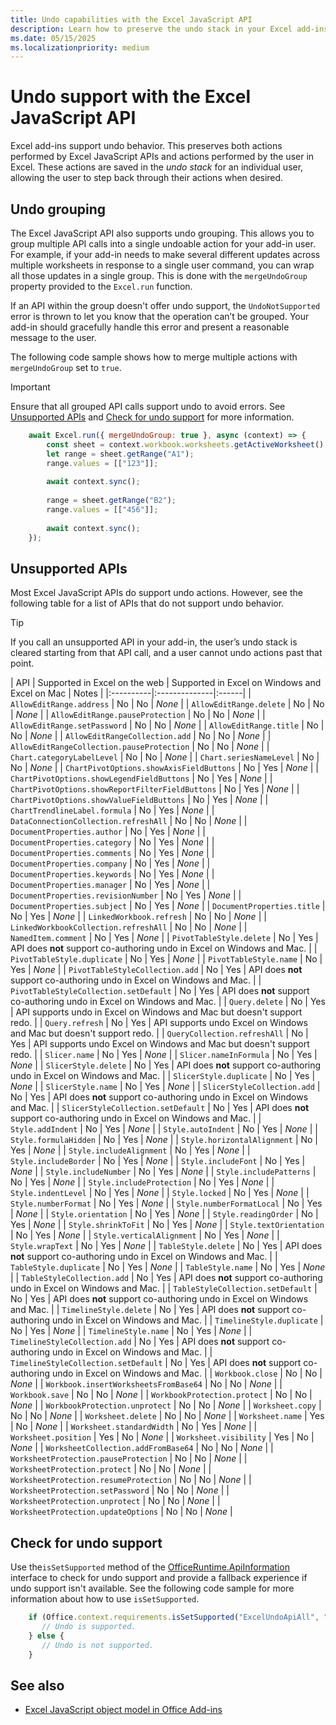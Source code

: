 ```yaml
---
title: Undo capabilities with the Excel JavaScript API
description: Learn how to preserve the undo stack in your Excel add-ins.
ms.date: 05/15/2025
ms.localizationpriority: medium
---
```


# Undo support with the Excel JavaScript API

Excel add-ins support undo behavior. This preserves both actions performed by Excel JavaScript APIs and actions performed by the user in Excel. These actions are saved in the *undo stack* for an individual user, allowing the user to step back through their actions when desired.

## Undo grouping

The Excel JavaScript API also supports undo grouping. This allows you to group multiple API calls into a single undoable action for your add-in user. For example, if your add-in needs to make several different updates across multiple worksheets in response to a single user command, you can wrap all those updates in a single group. This is done with the `mergeUndoGroup` property provided to the `Excel.run` function.

If an API within the group doesn't offer undo support, the `UndoNotSupported` error is thrown to let you know that the operation can’t be grouped. Your add-in should gracefully handle this error and present a reasonable message to the user.

The following code sample shows how to merge multiple actions with `mergeUndoGroup` set to `true`.

> [!IMPORTANT]
> Ensure that all grouped API calls support undo to avoid errors. See [Unsupported APIs](#unsupported-apis) and [Check for undo support](#check-for-undo-support) for more information.

```js
    await Excel.run({ mergeUndoGroup: true }, async (context) => { 
        const sheet = context.workbook.worksheets.getActiveWorksheet(); 
        let range = sheet.getRange("A1"); 
        range.values = [["123"]]; 
        
        await context.sync(); 
        
        range = sheet.getRange("B2"); 
        range.values = [["456"]];
 
        await context.sync(); 
    }); 
```

## Unsupported APIs

Most Excel JavaScript APIs do support undo actions. However, see the following table for a list of APIs that do not support undo behavior.

> [!TIP]
> If you call an unsupported API in your add-in, the user’s undo stack is cleared starting from that API call, and a user cannot undo actions past that point.

| API | Supported in Excel on the web | Supported in Excel on Windows and Excel on Mac | Notes |
|:----------|:--------------|:------|
| `AllowEditRange.address` | No | No | *None* |
| `AllowEditRange.delete` | No | No | *None* |
| `AllowEditRange.pauseProtection` | No | No | *None* |
| `AllowEditRange.setPassword` | No | No | *None* |
| `AllowEditRange.title` | No | No | *None* |
| `AllowEditRangeCollection.add` | No | No | *None* |
| `AllowEditRangeCollection.pauseProtection` | No | No | *None* |
| `Chart.categoryLabelLevel` | No | No | *None* |
| `Chart.seriesNameLevel` | No | No | *None* |
| `ChartPivotOptions.showAxisFieldButtons` | No | Yes | *None* |
| `ChartPivotOptions.showLegendFieldButtons` | No | Yes | *None* |
| `ChartPivotOptions.showReportFilterFieldButtons` | No | Yes | *None* |
| `ChartPivotOptions.showValueFieldButtons` | No | Yes | *None* |
| `ChartTrendlineLabel.formula` | No | Yes | *None* |
| `DataConnectionCollection.refreshAll` | No | No | *None* |
| `DocumentProperties.author​` | No | Yes | *None* |
| `DocumentProperties.category` | No | Yes | *None* |
| `DocumentProperties.comments` | No | Yes | *None* |
| `DocumentProperties.company` | No | Yes | *None* |
| `DocumentProperties.keywords` | No | Yes | *None* |
| `DocumentProperties.manager` | No | Yes | *None* |
| `DocumentProperties.revisionNumber` | No | Yes | *None* |
| `DocumentProperties.subject` | No | Yes | *None* |
| `DocumentProperties.title` | No | Yes | *None* |
| `LinkedWorkbook.refresh` | No | No | *None* |
| `LinkedWorkbookCollection.refreshAll` | No | No | *None* |
| `NamedItem.comment` | No | Yes | *None* |
| `PivotTableStyle.delete` | No | Yes | API does **not** support co-authoring undo in Excel on Windows and Mac. |
| `PivotTableStyle.duplicate` | No | Yes | *None* |
| `PivotTableStyle.name` | No | Yes | *None* |
| `PivotTableStyleCollection.add` | No | Yes | API does **not** support co-authoring undo in Excel on Windows and Mac. |
| `PivotTableStyleCollection.setDefault` | No | Yes | API does **not** support co-authoring undo in Excel on Windows and Mac. |
| `Query.delete` | No | Yes | API supports undo in Excel on Windows and Mac but doesn't support redo. |
| `Query.refresh` | No | Yes | API supports undo Excel on Windows and Mac but doesn't support redo. |
| `QueryCollection.refreshAll` | No | Yes | API supports undo Excel on Windows and Mac but doesn't support redo. |
| `Slicer.name` | No | Yes | *None* |
| `Slicer.nameInFormula` | No | Yes | *None* |
| `SlicerStyle.delete` | No | Yes | API does **not** support co-authoring undo in Excel on Windows and Mac. |
| `SlicerStyle.duplicate` | No | Yes | *None* |
| `SlicerStyle.name` | No | Yes | *None* |
| `SlicerStyleCollection.add` | No | Yes | API does **not** support co-authoring undo in Excel on Windows and Mac. |
| `SlicerStyleCollection.setDefault` | No | Yes | API does **not** support co-authoring undo in Excel on Windows and Mac. |
| `Style.addIndent` | No | Yes | *None* |
| `Style.autoIndent` | No | Yes | *None* |
| `Style.formulaHidden` | No | Yes | *None* |
| `Style.horizontalAlignment` | No | Yes | *None* |
| `Style.includeAlignment` | No | Yes | *None* |
| `Style.includeBorder` | No | Yes | *None* |
| `Style.includeFont` | No | Yes | *None* |
| `Style.includeNumber` | No | Yes | *None* |
| `Style.includePatterns` | No | Yes | *None* |
| `Style.includeProtection` | No | Yes | *None* |
| `Style.indentLevel` | No | Yes | *None* |
| `Style.locked` | No | Yes | *None* |
| `Style.numberFormat` | No | Yes | *None* |
| `Style.numberFormatLocal` | No | Yes | *None* |
| `Style.orientation` | No | Yes | *None* |
| `Style.readingOrder` | No | Yes | *None* |
| `Style.shrinkToFit` | No | Yes | *None* |
| `Style.textOrientation` | No | Yes | *None* |
| `Style.verticalAlignment` | No | Yes | *None* |
| `Style.wrapText` | No | Yes | *None* |
| `TableStyle.delete` | No | Yes | API does **not** support co-authoring undo in Excel on Windows and Mac. |
| `TableStyle.duplicate` | No | Yes | *None* |
| `TableStyle.name` | No | Yes | *None* |
| `TableStyleCollection.add` | No | Yes | API does **not** support co-authoring undo in Excel on Windows and Mac. |
| `TableStyleCollection.setDefault` | No | Yes | API does **not** support co-authoring undo in Excel on Windows and Mac. |
| `TimelineStyle.delete` | No | Yes | API does **not** support co-authoring undo in Excel on Windows and Mac. |
| `TimelineStyle.duplicate` | No | Yes | *None* |
| `TimelineStyle.name` | No | Yes | *None* |
| `TimelineStyleCollection.add` | No | Yes | API does **not** support co-authoring undo in Excel on Windows and Mac. |
| `TimelineStyleCollection.setDefault` | No | Yes | API does **not** support co-authoring undo in Excel on Windows and Mac. |
| `Workbook.close` | No | No | *None* |
| `Workbook.insertWorksheetsFromBase64` | No | No | *None* |
| `Workbook.save` | No | No | *None* |
| `WorkbookProtection.protect` | No | No | *None* |
| `WorkbookProtection.unprotect` | No | No | *None* |
| `Worksheet.copy` | No | No | *None* |
| `Worksheet.delete` | No | No | *None* |
| `Worksheet.name` | Yes | No | *None* |
| `Worksheet.standardWidth` | No | Yes | *None* |
| `Worksheet.position` | Yes | No | *None* |
| `Worksheet.visibility​` | Yes | No | *None* |
| `WorksheetCollection.addFromBase64` | No | No | *None* |
| `WorksheetProtection.pauseProtection` | No | No | *None* |
| `WorksheetProtection.protect` | No | No | *None* |
| `WorksheetProtection.resumeProtection` | No | No | *None* |
| `WorksheetProtection.setPassword` | No | No | *None* |
| `WorksheetProtection.unprotect` | No | No | *None* |
| `WorksheetProtection.updateOptions` | No | No | *None* |

## Check for undo support

Use the`isSetSupported` method of the [OfficeRuntime.ApiInformation](/javascript/api/office-runtime/officeruntime.apiinformation) interface to check for undo support and provide a fallback experience if undo support isn't available. See the following code sample for more information about how to use `isSetSupported`.

```js
    if (Office.context.requirements.isSetSupported("ExcelUndoApiAll", "1.0")) { 
       // Undo is supported. 
    } else { 
       // Undo is not supported.
    } 
```

## See also

- [Excel JavaScript object model in Office Add-ins](excel-add-ins-core-concepts.md)
